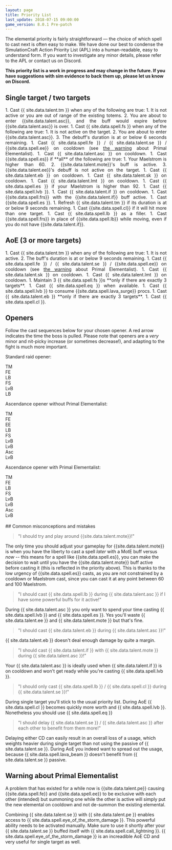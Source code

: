 ```yaml
---
layout: page
title: Priority List
last_update: 2018-07-15 09:00:00
game_version: 8.0.1 Pre-patch
---
```


The elemental priority is fairly straightforward — the choice of which spell to cast next is often easy to make. We have done our best to condense the SimulationCraft Action Priority List (APL) into a human-readable, easy to understand form. If you want to investigate any minor details, please refer to the APL or contact us on Discord.


**This priority list is a work in progress and may change in the future. If you have suggestions with sim evidence to back them up, please let us know on Discord.**

## Single target / two targets

<div class="apl" style="max-width: 100%; text-align:justify;" markdown="1">
1. Cast {{ site.data.talent.tm }}  when any of the following are true:
    1. It is not active or you are out of range of the existing totems.
    2. You are about to enter {{site.data.talent.asc}}, and the buff would expire before {{site.data.talent.asc}} is over.
1. Cast {{ site.data.spell.fs }} when any of the following are true:
    1. It is not active on the target.
    2. You are about to enter {{site.data.talent.asc}}.
    3. The debuff's duration is at or below 6 seconds remaining.
1. Cast {{ site.data.spell.fe }} / {{ site.data.talent.se }} / {{site.data.spell.ee}} on cooldown (see <a href="#pe">the warning</a> about Primal Elementalist).
1. Cast {{ site.data.talent.asc }} on cooldown.
1. Cast {{site.data.spell.es}} if **all** of the following are true:
    1. Your Maelstrom is higher than 60.
    2. {{site.data.talent.mote}}'s buff is active.
    3. {{site.data.talent.ee}}'s debuff is not active on the target.
1. Cast {{ site.data.talent.eb }} on cooldown.
1. Cast {{ site.data.talent.sk }} on cooldown.
1. Cast {{ site.data.talent.lmt }} on cooldown.
1. Cast {{ site.data.spell.es }} if your Maelstrom is higher than 92.
1. Cast {{ site.data.spell.lvb }}.
1. Cast {{ site.data.talent.if }} on cooldown.
1. Cast {{site.data.spell.frs}} with the {{site.data.talent.if}} buff active.
1. Cast {{site.data.spell.es }}.
1. Refresh {{ site.data.talent.tm }} if its duration is at or below 9 seconds remaining.
1. Cast {{site.data.spell.cl}} if it will hit more than one target.
1. Cast {{ site.data.spell.lb }} as a filler.
1. Cast {{site.data.spell.frs}} in place of {{site.data.spell.lb}} while moving, even if you do not have {{site.data.talent.if}}.
</div>

## AoE (3 or more targets)
<div class="apl" style="max-width: 100%; text-align:justify;" markdown="1">
1. Cast {{ site.data.talent.tm }}  when any of the following are true:
    1. It is not active.
    2. The buff's duration is at or below 9 seconds remaining.
1. Cast {{ site.data.spell.fe }} / {{ site.data.talent.se }} / {{site.data.spell.ee}} on cooldown (see <a href="#pe">the warning</a> about Primal Elementalist).
1. Cast {{ site.data.talent.sk }} on cooldown.
1. Cast {{ site.data.talent.lmt }} on cooldown.
1. Maintain 3 {{ site.data.spell.fs }}s **only if there are exactly 3 targets**.
1. Cast {{ site.data.spell.eq }} when available.
1. Cast {{ site.data.spell.lvb }} to consume {{site.data.spell.lava_surge}} procs.
1. Cast {{ site.data.talent.eb }} **only if there are exactly 3 targets**.
1. Cast {{ site.data.spell.cl }}.
</div>


## Openers

Follow the cast sequences below for your chosen opener. A red arrow indicates the time the boss is pulled. Please note that openers are a *very* minor and nit-picky increase (or sometimes decrease!), and adapting to the fight is much more important.

Standard raid opener:
<div class="opener">
    <div class="skill tm"><span>TM</span></div>
    <div class="arrow"></div>
    <div class="skill fe"><span>FE</span></div>
    <div class="arrow"></div>
    <div class="skill lb"><span>LB</span></div>
    <div class="arrow pull"></div>
    <div class="skill fs"><span>FS</span></div>
    <div class="arrow"></div>
    <div class="skill lvb"><span>LvB</span></div>
    <div class="arrow"></div>
    <div class="skill lb"><span>LB</span></div>
    <div class="arrow"></div>
</div>

Ascendance opener without Primal Elementalist:
<div class="opener">
    <div class="skill tm"><span>TM</span></div>
    <div class="arrow"></div>
    <div class="skill fe"><span>FE</span></div>
    <div class="arrow"></div>
    <div class="skill ee"><span>EE</span></div>
    <div class="arrow"></div>
    <div class="skill lb"><span>LB</span></div>
    <div class="arrow pull"></div>
    <div class="skill fs"><span>FS</span></div>
    <div class="arrow"></div>
    <div class="skill lvb"><span>LvB</span></div>
    <div class="arrow"></div>
    <div class="skill lvb"><span>LvB</span></div>
    <div class="arrow"></div>
    <div class="skill asc"><span>Asc</span></div>
    <div class="arrow"></div>
    <div class="skill lvb"><span>LvB</span></div>
    <div class="arrow"></div>
</div>

Ascendance opener with Primal Elementalist:
<div class="opener">
    <div class="skill tm"><span>TM</span></div>
    <div class="arrow"></div>
    <div class="skill fe"><span>FE</span></div>
    <div class="arrow"></div>
    <div class="skill lb"><span>LB</span></div>
    <div class="arrow pull"></div>
    <div class="skill fs"><span>FS</span></div>
    <div class="arrow"></div>
    <div class="skill lvb"><span>LvB</span></div>
    <div class="arrow"></div>
    <div class="skill lvb"><span>LvB</span></div>
    <div class="arrow"></div>
    <div class="skill asc"><span>Asc</span></div>
    <div class="arrow"></div>
    <div class="skill lvb"><span>LvB</span></div>
    <div class="arrow"></div>
</div>
<br>
## Common misconceptions and mistakes

> "I should try and play around {{site.data.talent.mote}}!"

The only time you should adjust your gameplay for {{site.data.talent.mote}} is when you have the liberty to cast a spell *later* with a MotE buff versus *now* -- this means for a spell like {{site.data.spell.es}}, you can make the decision to wait until you have the {{site.data.talent.mote}} buff active before casting it (this is reflected in the priority above). This is thanks to the low urgency of {{site.data.spell.es}} casts, as you are not constrained by a cooldown or Maelstrom cast, since you can cast it at any point between 60 and 100 Maelstrom.

> "I should cast {{ site.data.spell.lb }} during {{ site.data.talent.asc }} if I have some powerful buffs for it active!"

During {{ site.data.talent.asc }} you only want to spend your time casting {{ site.data.spell.lvb }} and {{ site.data.spell.es }}. Yes you'll waste {{ site.data.talent.ee }} and {{ site.data.talent.mote }} but that's fine.

> "I should cast {{ site.data.talent.eb }} during {{ site.data.talent.asc }}!"

{{ site.data.talent.eb }} doesn't deal enough damage by quite a margin.


> "I should cast {{ site.data.talent.if }} with {{ site.data.talent.mote }} during {{ site.data.talent.asc }}!"

Your {{ site.data.talent.asc }} is ideally used when {{ site.data.talent.if }} is on cooldown and won't get ready while you're casting {{ site.data.spell.lvb }}.

> "I should only cast {{ site.data.spell.lb }} / {{ site.data.spell.cl }} during {{ site.data.talent.se }}!"

During single target you'll stick to the usual priority list. During AoE {{ site.data.spell.cl }} becomes quickly more worth and {{ site.data.spell.lvb }}. Nonetheless you should use {{ site.data.spell.eq }}

> "I should delay {{ site.data.talent.se }} / {{ site.data.talent.asc }} after each other to benefit from them more!"

Delaying either CD can easily result in an overall loss of a usage, which weights heavier during single target than not using the passive of {{ site.data.talent.se }}. During AoE you indeed want to spread out the usage, because {{ site.data.spell.lava_beam }} doesn't benefit from {{ site.data.talent.se }} passive.


## Warning about Primal Elementalist

<p id="pe">A problem that has existed for a while now is {{site.data.talent.pe}} causing {{site.data.spell.fe}} and {{site.data.spell.ee}} to be exclusive with each other (intended) but summoning one while the other is active will simply put the new elemental on cooldown and not de-summon the existing elemental.</p>

Combining {{ site.data.talent.se }} with {{ site.data.talent.pe }} enables access to {{ site.data.spell.eye_of_the_storm_damage }}. This powerful ability needs to be activated manually. Make sure to use it shortly after your {{ site.data.talent.se }} buffed itself with {{ site.data.spell.call_lightning }}. {{ site.data.spell.eye_of_the_storm_damage }} is an increadible AoE CD and very useful for single target as well.
